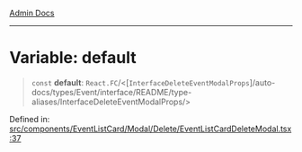 [Admin Docs](/)

***

# Variable: default

> `const` **default**: `React.FC`/<[`InterfaceDeleteEventModalProps`]/auto-docs/types/Event/interface/README/type-aliases/InterfaceDeleteEventModalProps/>

Defined in: [src/components/EventListCard/Modal/Delete/EventListCardDeleteModal.tsx:37](https://github.com/PalisadoesFoundation/talawa-admin/blob/main/src/components/EventListCard/Modal/Delete/EventListCardDeleteModal.tsx#L37)

